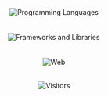 
<div align="center" style="text-align: center;">
  <div style="display: flex; flex-direction: column; align-items: center;">
    <img src="https://skillicons.dev/icons?i=cs,cpp,java,typescript,nodejs,py,rust,lua" alt="Programming Languages" /><br><br>
    <img src="https://skillicons.dev/icons?i=electron,react,jquery,tailwind,discordjs,mongodb,mysql,sqlite" alt="Frameworks and Libraries" /><br><br>
    <img src="https://skillicons.dev/icons?i=htmx,html,css,php,js,nginx,ruby,perl" alt="Web" />
  </div>
</div><br>

<p align="center">
      <img src="https://komarev.com/ghpvc/?username=Denveous&label=Visitors&color=32a852&style=classic" alt="Visitors" />
</p>
